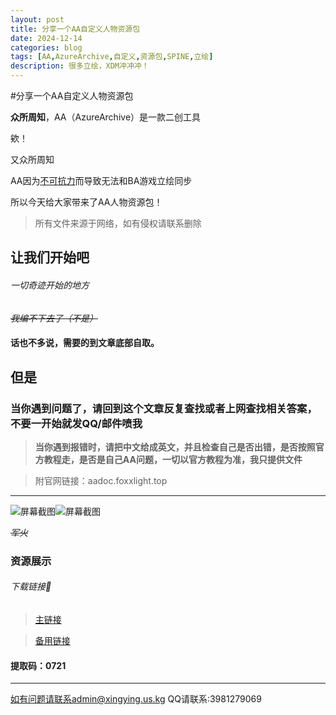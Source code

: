 ```yaml
---
layout: post
title: 分享一个AA自定义人物资源包
date: 2024-12-14
categories: blog
tags: [AA,AzureArchive,自定义,资源包,SPINE,立绘]
description: 很多立绘，XDM冲冲冲！
---
```

#分享一个AA自定义人物资源包


**众所周知**，AA（AzureArchive）是一款二创工具

欸！

又众所周知

AA因为[不可抗力](bilibili.com/opus/991711857075027973)而导致无法和BA游戏立绘同步

所以今天给大家带来了AA人物资源包！

> 所有文件来源于网络，如有侵权请联系删除

## 让我们开始吧
###### 一切奇迹开始的地方

*~~我编不下去了（不是）~~* 
#### 话也不多说，需要的到文章底部自取。
## 但是
### 当你遇到问题了，请回到这个文章反复查找或者上网查找相关答案，不要一开始就发QQ/邮件喷我

> **当你遇到报错时，请把中文给成英文，并且检查自己是否出错，是否按照官方教程走，是否是自己AA问题，一切以官方教程为准，我只提供文件**


> 附官网链接：aadoc.foxxlight.top

------------

![屏幕截图 ](https://img.wjwj.top/2025/02/09/38210f35aeb4d46aa7ee20b6662a22b2.png)![屏幕截图](https://img.wjwj.top/2025/02/09/b2fd3e3e3b1dba8319205eae86224e6d.png)

*~~军火~~* 

### **资源展示**


###### 下载链接🔗
> [主链接](https://www.123865.com/s/kUJXjv-Bj3d3?提取码:0721)

> [备用链接](https://www.123684.com/s/kUJXjv-Bj3d3?提取码:0721)
   
#### 提取码：0721


------------

如有问题请联系admin@xingying.us.kg
QQ请联系:3981279069
